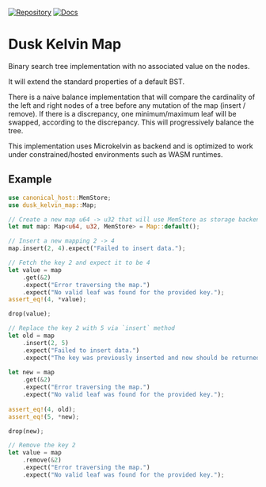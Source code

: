 [![Repository](https://img.shields.io/badge/github-dusk--kelvin--map-blueviolet)](https://github.com/dusk-network/dusk-kelvin-map)
[![Docs](https://img.shields.io/badge/docs--rs-dusk--kelvin--map-blue)](https://docs.rs/dusk-kelvin-map)

# Dusk Kelvin Map

Binary search tree implementation with no associated value on the nodes.

It will extend the standard properties of a default BST.

There is a naive balance implementation that will compare the cardinality of the left and right nodes of a tree before any mutation of the map (insert / remove). If there is a discrepancy, one minimum/maximum leaf will be swapped, according to the discrepancy. This will progressively balance the tree.

This implementation uses Microkelvin as backend and is optimized to work under constrained/hosted environments such as WASM runtimes.

## Example

```rust
use canonical_host::MemStore;
use dusk_kelvin_map::Map;

// Create a new map u64 -> u32 that will use MemStore as storage backend.
let mut map: Map<u64, u32, MemStore> = Map::default();

// Insert a new mapping 2 -> 4
map.insert(2, 4).expect("Failed to insert data.");

// Fetch the key 2 and expect it to be 4
let value = map
    .get(&2)
    .expect("Error traversing the map.")
    .expect("No valid leaf was found for the provided key.");
assert_eq!(4, *value);

drop(value);

// Replace the key 2 with 5 via `insert` method
let old = map
    .insert(2, 5)
    .expect("Failed to insert data.")
    .expect("The key was previously inserted and now should be returned as replacement.");
		
let new = map
    .get(&2)
    .expect("Error traversing the map.")
    .expect("No valid leaf was found for the provided key.");
		
assert_eq!(4, old);
assert_eq!(5, *new);

drop(new);

// Remove the key 2
let value = map
    .remove(&2)
    .expect("Error traversing the map.")
    .expect("No valid leaf was found for the provided key.");
```
